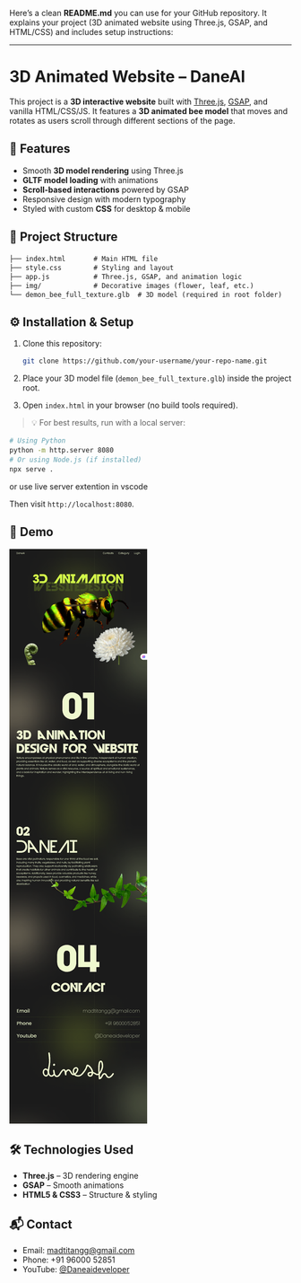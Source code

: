 Here’s a clean **README.md** you can use for your GitHub repository. It explains your project (3D animated website using Three.js, GSAP, and HTML/CSS) and includes setup instructions:

---

# 3D Animated Website – DaneAI

This project is a **3D interactive website** built with [Three.js](https://threejs.org/), [GSAP](https://greensock.com/gsap/), and vanilla HTML/CSS/JS.
It features a **3D animated bee model** that moves and rotates as users scroll through different sections of the page.

## 🚀 Features

* Smooth **3D model rendering** using Three.js
* **GLTF model loading** with animations
* **Scroll-based interactions** powered by GSAP
* Responsive design with modern typography
* Styled with custom **CSS** for desktop & mobile

## 📂 Project Structure

```
├── index.html       # Main HTML file
├── style.css        # Styling and layout
├── app.js           # Three.js, GSAP, and animation logic
├── img/             # Decorative images (flower, leaf, etc.)
└── demon_bee_full_texture.glb  # 3D model (required in root folder)
```

## ⚙️ Installation & Setup

1. Clone this repository:

   ```bash
   git clone https://github.com/your-username/your-repo-name.git
   ```
2. Place your 3D model file (`demon_bee_full_texture.glb`) inside the project root.
3. Open `index.html` in your browser (no build tools required).

> 💡 For best results, run with a local server:

```bash
# Using Python
python -m http.server 8080
# Or using Node.js (if installed)
npx serve .
```

or use live server extention in vscode

Then visit `http://localhost:8080`.

## 📸 Demo

![screenshot](img/demo.png)


## 🛠️ Technologies Used

* **Three.js** – 3D rendering engine
* **GSAP** – Smooth animations
* **HTML5 & CSS3** – Structure & styling

## 📬 Contact

* Email: [madtitangg@gmail.com](mailto:danedie@gmail.com)
* Phone: +91 96000 52851
* YouTube: [@Daneaideveloper](https://youtube.com/@japanimelovers)

